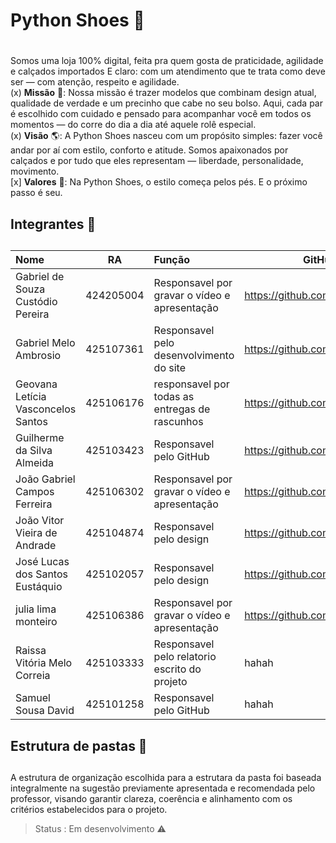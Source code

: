 # **Python Shoes** 👟 <h1>

Somos uma loja 100% digital, feita pra quem gosta de praticidade, agilidade e calçados importados E claro: com um atendimento que te trata como deve ser — com atenção, respeito e agilidade.<br>
(x) **Missão** 🎯: Nossa missão é trazer modelos que combinam design atual, qualidade de verdade e um precinho que cabe no seu bolso. Aqui, cada par é escolhido com cuidado e pensado para acompanhar você em todos os momentos — do corre do dia a dia até aquele rolê especial.<br>
(x) **Visão** 🌎: A Python Shoes nasceu com um propósito simples: fazer você andar por aí com estilo, conforto e atitude. Somos apaixonados por calçados e por tudo que eles representam — liberdade, personalidade, movimento.<br>
[x] **Valores** 🔑: Na Python Shoes, o estilo começa pelos pés. E o próximo passo é seu.<br>






## **Integrantes** 💼<h2>

Nome                               | RA        | Função                                    | GitHub 
:--------------------------------  | :-------: | :--------------------------------------------- | ------
Gabriel de Souza Custódio Pereira  | 424205004 | Responsavel por gravar o vídeo e apresentação  | <https://github.com/Bielsouzabjj>
Gabriel Melo Ambrosio              | 425107361 | Responsavel pelo desenvolvimento do site       | <https://github.com/gaambrosio>
Geovana Letícia Vasconcelos Santos | 425106176 | responsavel por todas as entregas de rascunhos | <https://github.com/GihLeh>
Guilherme da Silva Almeida         | 425103423 | Responsavel pelo GitHub                        | <https://github.com/Geazinhu>
João Gabriel Campos Ferreira       | 425106302 | Responsavel por gravar o vídeo e apresentação  | <https://github.com/jgcf9>
João Vitor Vieira de Andrade       | 425104874 | Responsavel pelo design                        | <https://github.com/Jooaozinho5>
José Lucas dos Santos Eustáquio    | 425102057 | Responsavel pelo design                        | <https://github.com/lucs-mochi>
julia lima monteiro                | 425106386 | Responsavel por gravar o vídeo e apresentação  | <https://github.com/jujuti>
Raissa Vitória Melo Correia        | 425103333 | Responsavel pelo relatorio escrito do projeto  | hahah
Samuel Sousa David                 | 425101258 | Responsavel pelo GitHub                        | hahah 

## **Estrutura de pastas** 📁<h2>

A estrutura de organização escolhida para a estrutara da pasta foi baseada integralmente na sugestão previamente apresentada e recomendada pelo professor, visando garantir clareza, coerência e alinhamento com os critérios estabelecidos para o projeto.

> Status : Em desenvolvimento ⚠️



